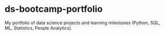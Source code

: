 # ds-bootcamp-portfolio
My portfolio of data science projects and learning milestones (Python, SQL, ML, Statistics, People Analytics).
